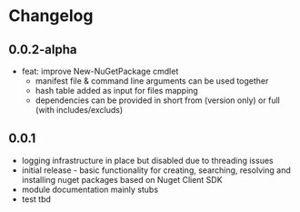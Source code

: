 # Changelog

## 0.0.2-alpha
- feat: improve New-NuGetPackage cmdlet
  - manifest file & command line arguments can be used together
  - hash table added as input for files mapping
  - dependencies can be provided in short from (version only) or full (with includes/excluds)

## 0.0.1
- logging infrastructure in place but disabled due to threading issues
- initial release - basic functionality for creating, searching, resolving and installing
  nuget packages based on Nuget Client SDK
- module documentation mainly stubs
- test tbd
